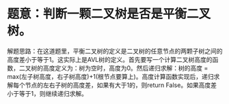 # 题意：判断一颗二叉树是否是平衡二叉树。

解题思路：在这道题里，平衡二叉树的定义是二叉树的任意节点的两颗子树之间的高度差小于等于1。这实际上是AVL树的定义。首先要写一个计算二叉树高度的函数，二叉树的高度定义为：树为空时，高度为0。然后递归求解：树的高度 = max(左子树高度，右子树高度)+1(根节点要算上)。高度计算函数实现后，递归求解每个节点的左右子树的高度差，如果有大于1的，则return False。如果高度差小于等于1，则继续递归求解。
